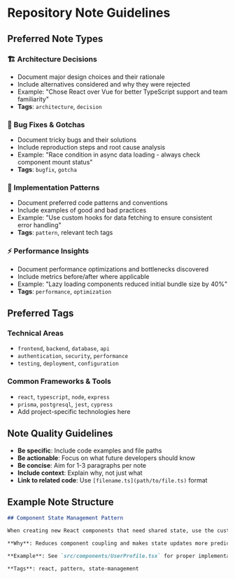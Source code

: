 # Repository Note Guidelines

## Preferred Note Types

### 🏗️ Architecture Decisions

- Document major design choices and their rationale
- Include alternatives considered and why they were rejected
- Example: "Chose React over Vue for better TypeScript support and team familiarity"
- **Tags**: `architecture`, `decision`

### 🐛 Bug Fixes & Gotchas

- Document tricky bugs and their solutions
- Include reproduction steps and root cause analysis
- Example: "Race condition in async data loading - always check component mount status"
- **Tags**: `bugfix`, `gotcha`

### 🔧 Implementation Patterns

- Document preferred code patterns and conventions
- Include examples of good and bad practices
- Example: "Use custom hooks for data fetching to ensure consistent error handling"
- **Tags**: `pattern`, relevant tech tags

### ⚡ Performance Insights

- Document performance optimizations and bottlenecks discovered
- Include metrics before/after where applicable
- Example: "Lazy loading components reduced initial bundle size by 40%"
- **Tags**: `performance`, `optimization`

## Preferred Tags

### Technical Areas

- `frontend`, `backend`, `database`, `api`
- `authentication`, `security`, `performance`
- `testing`, `deployment`, `configuration`

### Common Frameworks & Tools

- `react`, `typescript`, `node`, `express`
- `prisma`, `postgresql`, `jest`, `cypress`
- Add project-specific technologies here

## Note Quality Guidelines

- **Be specific**: Include code examples and file paths
- **Be actionable**: Focus on what future developers should know
- **Be concise**: Aim for 1-3 paragraphs per note
- **Include context**: Explain why, not just what
- **Link to related code**: Use `[filename.ts](path/to/file.ts)` format

## Example Note Structure

```markdown
## Component State Management Pattern

When creating new React components that need shared state, use the custom `useSharedState` hook located in `src/hooks/useSharedState.ts` instead of prop drilling.

**Why**: Reduces component coupling and makes state updates more predictable.

**Example**: See `src/components/UserProfile.tsx` for proper implementation.

**Tags**: react, pattern, state-management
```
